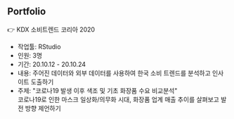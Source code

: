
## Portfolio

:point_right: KDX 소비트렌드 코리아 2020  
- 작업툴: RStudio 
- 인원: 3명  
- 기간: 20.10.12 - 20.10.24  
- 내용: 주어진 데이터와 외부 데이터를 사용하여 한국 소비 트렌드를 분석하고 인사이트 도출하기    
- 주제: "코로나19 발생 이후 색조 및 기초 화장품 수요 비교분석"  
  코로나19로 인한 마스크 일상화/의무화 시대, 화장품 업계 매출 추이를 살펴보고 발전 방향 제언하기  